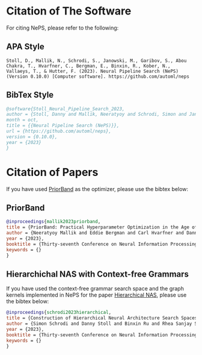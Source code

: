 # Citation of The Software

For citing NePS, please refer to the following:

## APA Style

```apa
Stoll, D., Mallik, N., Schrodi, S., Janowski, M., Garibov, S., Abou Chakra, T., Hvarfner, C., Bergman, E., Binxin, R., Kober, N., Vallaeys, T., & Hutter, F. (2023). Neural Pipeline Search (NePS) (Version 0.10.0) [Computer software]. https://github.com/automl/neps
```

## BibTex Style

```bibtex
@software{Stoll_Neural_Pipeline_Search_2023,
author = {Stoll, Danny and Mallik, Neeratyoy and Schrodi, Simon and Janowski, Maciej and Garibov, Samir and Abou Chakra, Tarek and Hvarfner, Carl and Bergman, Eddie and Binxin, Ru and Kober, Nils and Vallaeys, Théophane and Hutter, Frank},
month = oct,
title = {{Neural Pipeline Search (NePS)}},
url = {https://github.com/automl/neps},
version = {0.10.0},
year = {2023}
}
```

# Citation of Papers

If you have used [PriorBand](https://openreview.net/forum?id=uoiwugtpCH) as the optimizer, please use the bibtex below:

## PriorBand

```bibtex
@inproceedings{mallik2023priorband,
title = {PriorBand: Practical Hyperparameter Optimization in the Age of Deep Learning},
author = {Neeratyoy Mallik and Eddie Bergman and Carl Hvarfner and Danny Stoll and Maciej Janowski and Marius Lindauer and Luigi Nardi and Frank Hutter},
year = {2023},
booktitle = {Thirty-seventh Conference on Neural Information Processing Systems (NeurIPS 2023)},
keywords = {}
}
```

## Hierarchichal NAS with Context-free Grammars

If you have used the context-free grammar search space and the graph kernels implemented in NePS for the paper [Hierarchical NAS](https://openreview.net/forum?id=Hpt1i5j6wh), please use the bibtex below:

```bibtex
@inproceedings{schrodi2023hierarchical,
title = {Construction of Hierarchical Neural Architecture Search Spaces based on Context-free Grammars},
author = {Simon Schrodi and Danny Stoll and Binxin Ru and Rhea Sanjay Sukthanker and Thomas Brox and Frank Hutter},
year = {2023},
booktitle = {Thirty-seventh Conference on Neural Information Processing Systems (NeurIPS 2023)},
keywords = {}
}
```
